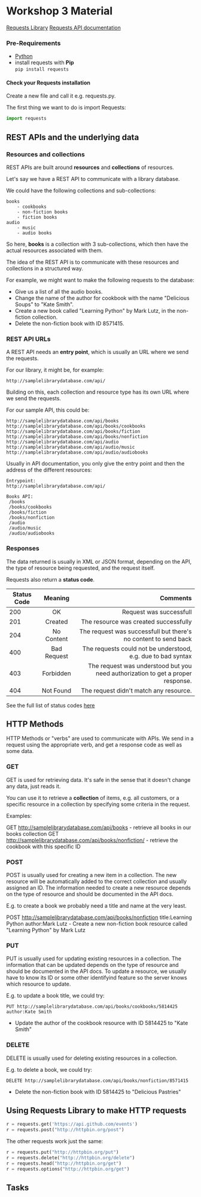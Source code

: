 # Workshop 3 Material

[Requests Library](http://docs.python-requests.org/)
[Requests API documentation](http://docs.python-requests.org/en/latest/api/)


### Pre-Requirements
* [Python](https://github.com/HkiPythonWorkshops/Workshops)
* install requests with **Pip**  
```pip install requests```

#### Check your Requests installation

Create a new file and call it e.g. requests.py. 

The first thing we want to do is import Requests:
```python
import requests
```

## REST APIs and the underlying data


### Resources and collections

REST APIs are built around **resources** and **collections** of resources.

Let's say we have a REST API to communicate with a library database. 

We could have the following collections and sub-collections:

```
books 
    - cookbooks
    - non-fiction books
    - fiction books
audio
    - music
    - audio books
```

So here, **books** is a collection with 3 sub-collections, which then have the actual resources associated with them.

The idea of the REST API is to communicate with these resources and collections in a structured way. 

For example, we might want to make the following requests to the database:
* Give us a list of all the audio books.
* Change the name of the author for cookbook with the name "Delicious Soups" to "Kate Smith".
* Create a new book called "Learning Python"  by Mark Lutz, in the non-fiction collection. 
* Delete the non-fiction book with ID 8571415.

### REST API URLs

A REST API needs an **entry point**, which is usually an URL where we send the requests. 

For our library, it might be, for example: 

```
http://samplelibrarydatabase.com/api/
```

Building on this, each collection and resource type has its own URL where we send the requests. 

For our sample API, this could be: 


```
http://samplelibrarydatabase.com/api/books
http://samplelibrarydatabase.com/api/books/cookbooks
http://samplelibrarydatabase.com/api/books/fiction
http://samplelibrarydatabase.com/api/books/nonfiction
http://samplelibrarydatabase.com/api/audio
http://samplelibrarydatabase.com/api/audio/music
http://samplelibrarydatabase.com/api/audio/audiobooks
```
Usually in API documentation, you only give the entry point and then the address of the different resources: 

```
Entrypoint: 
http://samplelibrarydatabase.com/api/

Books API: 
 /books
 /books/cookbooks
 /books/fiction
 /books/nonfiction
 /audio
 /audio/music
 /audio/audiobooks
```

### Responses

The data returned is usually in XML or JSON format, depending on the API, the type of resource being requested, and the request itself.

Requests also return a **status code**.

| Status Code        | Meaning           | Comments  |
| ------------- |:-------------:| -----:|
| 200      | OK | Request was successfull |
| 201      | Created      |   The resource was created successfully |
| 204 | No Content     |    The request was successfull but there's no content to send back |
| 400 | Bad Request | The requests could not be understood, e.g. due to bad syntax |
| 403 | Forbidden | The request was understood but you need authorization to get a proper response. |
| 404 | Not Found | The request didn't match any resource. |

See the full list of status codes [here](http://www.restapitutorial.com/httpstatuscodes.html)

## HTTP Methods

HTTP Methods or "verbs" are used to communicate with APIs. We send in a request using the appropriate verb, and get a response code as well as some data. 

### GET

GET is used for retrieving data. It's safe in the sense that it doesn't change any data, just reads it. 

You can use it to retrieve a **collection** of items, e.g. all customers, or a specific resource in a collection by specifying some criteria in the request.

Examples: 

GET http://samplelibrarydatabase.com/api/books  - retrieve all books in our books collection
GET http://samplelibrarydatabase.com/api/books/nonfiction/<id>  - retrieve the cookbook with this specific ID

### POST

POST is usually used for creating a new item in a collection. The new resource will be automatically added to the correct collection and usually assigned an ID. The information needed to create a new resource depends on the type of resource and should be documented in the API docs. 

E.g. to create a book we probably need a title and name at the very least. 

POST http://samplelibrarydatabase.com/api/books/nonfiction title:Learning Python author:Mark Lutz - Create a new non-fiction book resource called "Learning Python" by Mark Lutz

### PUT

PUT is usually used for updating existing resources in a collection. The information that can be updated depends on the type of resource and should be documented in the API docs. To update a resource, we usually have to know its ID or some other identifyind feature so the server knows which resource to update. 

E.g. to update a book title, we could try: 

```
PUT http://samplelibrarydatabase.com/api/books/cookbooks/5814425 author:Kate Smith
``` 
- Update the author of the cookbook resource with ID 5814425 to "Kate Smith"


### DELETE

DELETE is usually used for deleting existing resources in a collection. 

E.g. to delete a book, we could try: 

```
DELETE http://samplelibrarydatabase.com/api/books/nonfiction/8571415 
``` 
- Delete the non-fiction book with ID 5814425 to "Delicious Pastries"

## Using Requests Library to make HTTP requests

```python
r = requests.get('https://api.github.com/events')
r = requests.post("http://httpbin.org/post")
```

The other requests work just the same:
```python
r = requests.put("http://httpbin.org/put")
r = requests.delete("http://httpbin.org/delete")
r = requests.head("http://httpbin.org/get")
r = requests.options("http://httpbin.org/get")
```

## Tasks


